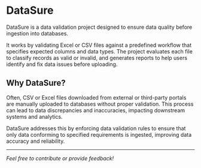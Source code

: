 # DataSure

DataSure is a data validation project designed to ensure data quality before ingestion into databases.  

It works by validating Excel or CSV files against a predefined workflow that specifies expected columns and data types. The project evaluates each file to classify records as valid or invalid, and generates reports to help users identify and fix data issues before uploading.

## Why DataSure?

Often, CSV or Excel files downloaded from external or third-party portals are manually uploaded to databases without proper validation. This process can lead to data discrepancies and inaccuracies, impacting downstream systems and analytics.

DataSure addresses this by enforcing data validation rules to ensure that only data conforming to specified requirements is ingested, improving data accuracy and reliability.

---

*Feel free to contribute or provide feedback!*
